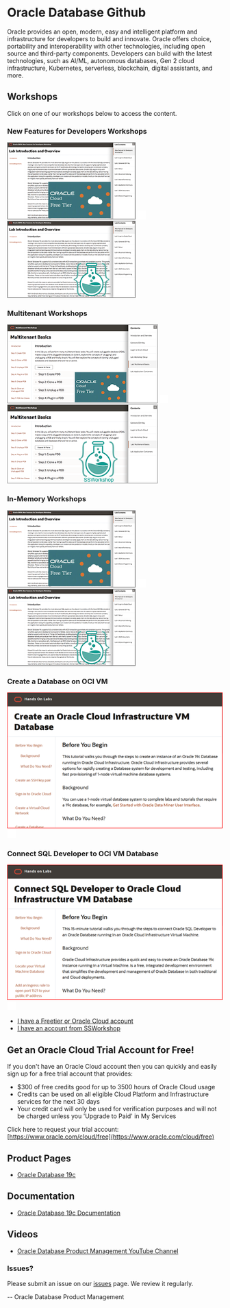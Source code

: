 # Oracle Database Github


Oracle provides an open, modern, easy and intelligent platform and infrastructure for developers to build and innovate. Oracle offers choice, portability and interoperability with other technologies, including open source and third-party components. Developers can build with the latest technologies, such as AI/ML, autonomous databases, Gen 2 cloud infrastructure, Kubernetes, serverless, blockchain, digital assistants, and more.


## Workshops
Click on one of our workshops below to access the content.

### New Features for Developers Workshops

[![](./images/screenshot-freetier.png)](https://oracle.github.io/learning-library/developer-library/oracle-db-features-for-developers/freetier/index.html)  ![](./images/transparent.png " ")  [![](./images/screenshot-ssworkshop.png)](https://oracle.github.io/learning-library/developer-library/oracle-db-features-for-developers/ssworkshop/index.html)

### Multitenant Workshops

[![](./images/multitenant-screenshot-freetier.png)](https://oracle.github.io/learning-library/data-management-library/database/multitenant/freetier/index.html)  ![](./images/transparent.png " ")  [![](./images/multitenant-screenshot-ssworkshop.png)](https://oracle.github.io/learning-library/data-management-library/database/multitenant/ssworkshop/index.html)

### In-Memory Workshops

[![](./images/screenshot-freetier.png)](https://oracle.github.io/learning-library/data-management-library/database/in-memory/freetier/index.html)  ![](./images/transparent.png " ")  [![](./images/screenshot-ssworkshop.png)](https://oracle.github.io/learning-library/data-management-library/database/in-memory/ssworkshop/index.html)

### Create a Database on OCI VM 

[![](./images/create-oci-vm-db.png)](https://oracle.github.io/learning-library/data-management-library/database/oci-vm-database/create-oci-vm-db)  ![](./images/transparent.png " ") 

### Connect SQL Developer to OCI VM Database

[![](./images/connect-oci-vm-db-sqldeveloper.png)](https://oracle.github.io/learning-library/data-management-library/database/oci-vm-database/connect-oci-vm-db-sqldeveloper)  ![](./images/transparent.png " ") 


- [I have a Freetier or Oracle Cloud account](https://oracle.github.io/learning-library/developer-library/oracle-db-features-for-developers/freetier/index.html)
- [I have an account from SSWorkshop](https://oracle.github.io/learning-library/developer-library/oracle-db-features-for-developers/ssworkshop/index.html)


## Get an Oracle Cloud Trial Account for Free!
If you don't have an Oracle Cloud account then you can quickly and easily sign up for a free trial account that provides:
- $300 of free credits good for up to 3500 hours of Oracle Cloud usage
- Credits can be used on all eligible Cloud Platform and Infrastructure services for the next 30 days
- Your credit card will only be used for verification purposes and will not be charged unless you 'Upgrade to Paid' in My Services

Click here to request your trial account: [https://www.oracle.com/cloud/free](https://www.oracle.com/cloud/free)


## Product Pages
- [Oracle Database 19c](https://www.oracle.com/database/)

## Documentation
- [Oracle Database 19c Documentation](https://docs.oracle.com/en/database/oracle/oracle-database/19/books.html)

## Videos
- [Oracle Database Product Management YouTube Channel](https://www.youtube.com/channel/UCr6mzwq_gcdsefQWBI72wIQ)

### Issues?
Please submit an issue on our [issues](https://github.com/oracle/learning-library/issues) page.  We review it regularly.

-- Oracle Database Product Management
